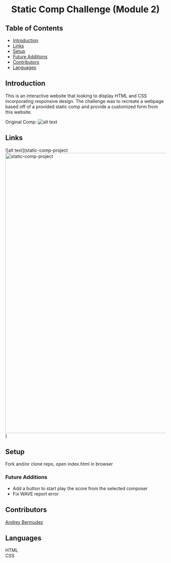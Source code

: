 <h1 align="center">Static Comp Challenge (Module 2)</h1>

## Table of Contents
* [Introduction](#introduction)
* [Links](#Links)
* [Setup](#Setup)
* [Future Additions](#Future-Additions)
* [Contributors](#Contributors)
* [Languages](#Languages)

## Introduction
This is an interactive website that looking to display HTML and CSS incorporating responsive design. The challenge was to recreate a webpage based off of a provided static comp and provide a customized form from this website.

Original Comp: 
![alt text](https://frontend.turing.edu/assets/images/static-comp-challenge-2.jpg "Original Comp")

## Links  
![alt text](static-comp-project<img width="880" alt="static-comp-project" src="https://user-images.githubusercontent.com/78002374/120261703-addeca80-c255-11eb-8725-59b59c15868a.png">)

## Setup
Fork and/or clone repo, open index.html in browser

### Future Additions
- Add a button to start play the score from the selected composer 
- Fix WAVE report error

## Contributors
[Andrey Bermudez](https://github.com/Andrey-1992)<br>

## Languages
HTML<br>
CSS  
